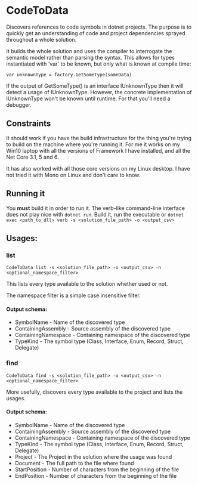 # CodeToData

Discovers references to code symbols in dotnet projects. The purpose is to quickly get an understanding of code and
project dependencies sprayed throughout a whole solution.

It builds the whole solution and uses the compiler to interrogate the semantic model rather than parsing the syntax.
This allows for types instantiated with 'var' to be known, but only what is known at compile time:

    var unknownType = factory.GetSomeType(someData)

If the output of GetSomeType() is an interface IUnknownType then it will detect a usage of IUnknownType. However, the
concrete implementation of IUnknownType won't be known until runtime. For that you'll need a debugger.

## Constraints

It should work if you have the build infrastructure for the thing you're trying to build on the machine where you're
running it. For me it works on my Win10 laptop with all the versions of Framework I have installed, and all the Net Core
3.1, 5 and 6.

It has also worked with all those core versions on my Linux desktop. I have not tried it with Mono on Linux and don't
care to know.

## Running it

You **must** build it in order to run it. The verb-like command-line interface does not play nice with ```dotnet run```.
Build it, run the executable or ```dotnet exec <path_to_dll> verb -s <solution_file_path> -o <output_csv>```

## Usages:

### list

    CodeToData list -s <solution_file_path> -o <output_csv> -n <optional_namespace_filter>

This lists every type available to the solution whether used or not.

The namespace filter is a simple case insensitive filter.

#### Output schema:

* SymbolName - Name of the discovered type
* ContainingAssembly - Source assembly of the discovered type
* ContainingNamespace - Containing namespace of the discovered type
* TypeKind - The symbol type (Class, Interface, Enum, Record, Struct, Delegate)

### find

    CodeToData find -s <solution_file_path> -o <output_csv> -n <optional_namespace_filter>

More usefully, discovers every type available to the project and lists the usages.

#### Output schema:

* SymbolName - Name of the discovered type
* ContainingAssembly - Source assembly of the discovered type
* ContainingNamespace - Containing namespace of the discovered type
* TypeKind - The symbol type (Class, Interface, Enum, Record, Struct, Delegate)
* Project - The Project in the solution where the usage was found
* Document - The full path to the file where found
* StartPosition - Number of characters from the beginning of the file
* EndPosition - Number of characters from the beginning of the file